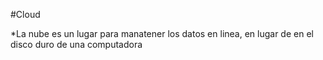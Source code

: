 #Cloud

*La nube es un lugar para manatener los datos en linea, en lugar de en el  disco duro de una computadora


    